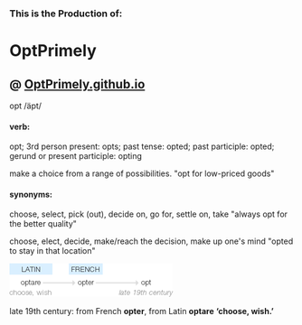 ### This is the Production of:
# OptPrimely

## @ [OptPrimely.github.io](OptPrimely.github.io)

opt
/äpt/

#### verb:

opt; 3rd person present: opts; past tense: opted; past participle: opted; gerund or present participle: opting

make a choice from a range of possibilities.
"opt for low-priced goods"

#### synonyms:

choose, select, pick (out), decide on, go for, settle on, take
"always opt for the better quality"

choose, elect, decide, make/reach the decision, make up one's mind
"opted to stay in that location"

![thisTxt?][Opt_Etymology]

late 19th century:
from French **opter**, from Latin **optare** __‘choose, wish.’__

[Opt_Etymology]: /Images/OptEtym.png/ "Etymology of Opt from Google"
